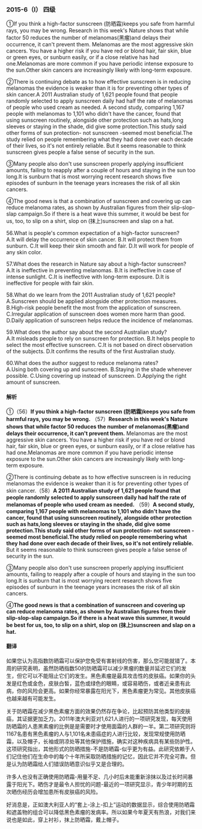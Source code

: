 ### 2015-6（Ⅰ） 四级

①If you think a high-factor sunscreen (防晒霜)keeps you safe from harmful rays, you may be wrong. Research in this week's Nature shows that while factor 50 reduces the number of melanomas(黑瘤)and delays their occurrence, it can't prevent them. Melanomas are the most aggressive skin cancers. You have a higher risk if you have red or blond hair, fair skin, blue or green eyes, or sunburn easily, or if a close relative has had one.Melanomas are more common if you have periodic intense exposure to the sun.Other skin cancers are increasingly likely with long-term exposure.

②There is continuing debate as to how effective sunscreen is in reducing melanomas the evidence is weaker than it is for preventing other types of skin cancer.A 2011 Australian study of 1,621 people found that people randomly selected to apply sunscreen daily had half the rate of melanomas of people who used cream as needed. A second study, comparing 1,167 people with melanomas to 1,101 who didn't have the cancer, found that using sunscreen routinely, alongside other protection such as hats,long sleeves or staying in the shade, did give some protection.This study said other forms of sun protection- not sunscreen -seemed most beneficial.The study relied on people remembering what they had done over each decade of their lives, so it's not entirely reliable. But it seems reasonable to think sunscreen gives people a false sense of security in the sun.

③Many people also don't use sunscreen properly applying insufficient amounts, failing to reapply after a couple of hours and staying in the sun too long.It is sunburn that is most worrying recent research shows five episodes of sunburn in the teenage years increases the risk of all skin cancers.

④The good news is that a combination of sunscreen and covering up can reduce melanoma rates, as shown by Australian figures from their slip-slop-slap campaign.So if there is a heat wave this summer, it would be best for us, too, to slip on a shirt, slop on (抹上)sunscreen and slap on a hat.

56.What is people's common expectation of a high-factor sunscreen?		
A.It will delay the occurrence of skin cancer.
B.It will protect them from sunburn.
C.It will keep their skin smooth and fair.
D.It will work for people of any skin color.

57.What does the research in Nature say about a high-factor sunscreen?			
A.It is ineffective in preventing melanomas.
B.It is ineffective in case of intense sunlight.
C.It is ineffective with long-term exposure.
D.It is ineffective for people with fair skin.

58.What do we learn from the 2011 Australian study of 1,621 people?		
A.Sunscreen should be applied alongside other protection measures.
B.High-risk people benefit the most from the application of sunscreen.
C.Irregular application of sunscreen does women more harm than good.
D.Daily application of sunscreen helps reduce the incidence of melanomas.

59.What does the author say about the second Australian study?				
A.It misleads people to rely on sunscreen for protection.
B.It helps people to select the most effective sunscreen.
C.It is not based on direct observation of the subjects.
D.It confirms the results of the first Australian study.

60.What does the author suggest to reduce melanoma rates?			
A.Using both covering up and sunscreen.
B.Staying in the shade whenever possible.
C.Using covering up instead of sunscreen.
D.Applying the right amount of sunscreen.

#### 解析

①（56）**If you think a high-factor sunscreen (防晒霜)keeps you safe from harmful rays, you may be wrong.** （57）**Research in this week's Nature shows that while factor 50 reduces the number of melanomas(黑瘤)and delays their occurrence, it can't prevent them.** Melanomas are the most aggressive skin cancers. You have a higher risk if you have red or blond hair, fair skin, blue or green eyes, or sunburn easily, or if a close relative has had one.Melanomas are more common if you have periodic intense exposure to the sun.Other skin cancers are increasingly likely with long-term exposure.

②There is continuing debate as to how effective sunscreen is in reducing melanomas the evidence is weaker than it is for preventing other types of skin cancer.（58）**A 2011 Australian study of 1,621 people found that people randomly selected to apply sunscreen daily had half the rate of melanomas of people who used cream as needed.** （59）**A second study, comparing 1,167 people with melanomas to 1,101 who didn't have the cancer, found that using sunscreen routinely, alongside other protection such as hats,long sleeves or staying in the shade, did give some protection.This study said other forms of sun protection- not sunscreen -seemed most beneficial.The study relied on people remembering what they had done over each decade of their lives, so it's not entirely reliable.** But it seems reasonable to think sunscreen gives people a false sense of security in the sun.

③Many people also don't use sunscreen properly applying insufficient amounts, failing to reapply after a couple of hours and staying in the sun too long.It is sunburn that is most worrying recent research shows five episodes of sunburn in the teenage years increases the risk of all skin cancers.

④**The good news is that a combination of sunscreen and covering up can reduce melanoma rates, as shown by Australian figures from their slip-slop-slap campaign.So if there is a heat wave this summer, it would be best for us, too, to slip on a shirt, slop on (抹上)sunscreen and slap on a hat.**

#### 翻译

如果您认为高指数防晒霜可以保护您免受有害射线的伤害，那么您可能就错了。本周的研究表明，虽然防晒指数50的防晒霜可以减少黑瘤的数量并延迟它们的发生，但它可以不能阻止它们的发生。黑色素瘤是最具攻击性的皮肤癌。如果你的头发是红色或金色，皮肤白皙，蓝色或绿色的眼睛，或容易晒伤，或者近亲患有此病，你的风险会更高。如果你经常暴露在阳光下，黑色素瘤更为常见。其他皮肤癌也越来越有可能发生。

关于防晒霜在减少黑色素瘤方面的效果仍然存在争论，比起预防其他类型的皮肤癌，其证据更加乏力。2011年澳大利亚对1,621人进行的一项研究发现，每天使用防晒霜的人患黑素瘤的比例是是需要时才使用面霜的人群的一半。第二项研究则将1167名患有黑色素瘤的人与1,101名未患癌症的人进行比较，发现常规使用防晒霜，以及帽子，长袖或阴凉处等其他保护措施，确实对这种疾病具有某些防护性。这项研究指出，其他形式的防晒措施-不是防晒霜-似乎更为有益。此研究依赖于人们记住他们在生命中的每个十年所采取防晒措施的记忆，因此它并不完全可靠。但是认为防晒霜给人们错误防晒意识似乎又是合理的。

许多人也没有正确使用防晒霜-用量不足、几小时后未能重新涂抹以及过长时间暴露于阳光下。晒伤才是最令人担忧的问题-最近的一项研究显示，青少年时期的五次晒伤经历会增加患所有皮肤癌的风险。

好消息是，正如澳大利亚人的“套上-涂上-扣上”运动的数据显示，综合使用防晒霜和遮盖物的组合可以降低黑色素瘤的发病率。所以如果今年夏天有热浪，对我们来说也是如此，穿上衬衫，抹上防晒霜，戴上帽子。

